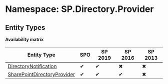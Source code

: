 # Namespace: SP.Directory.Provider
## Entity Types

**Availability matrix**

Entity Type | SPO | SP 2019 | SP 2016 | SP 2013
----------|-----|---------|---------|--------
[DirectoryNotification](./EntityTypes/DirectoryNotification) | ✔ | ✔ | ✖ | ✖
[SharePointDirectoryProvider](./EntityTypes/SharePointDirectoryProvider) | ✔ | ✔ | ✔ | ✖
